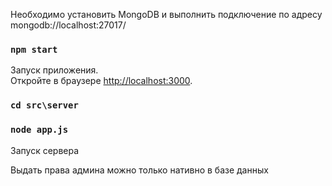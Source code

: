 Необходимо установить MongoDB и выполнить подключение по адресу mongodb://localhost:27017/

### `npm start`

Запуск приложения.\
Откройте в браузере [http://localhost:3000](http://localhost:3000).

### `cd src\server`
### `node app.js`

Запуск сервера

Выдать права админа можно только нативно в базе данных
